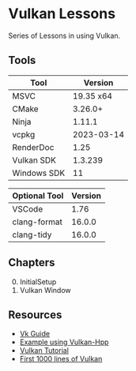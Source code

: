 # Vulkan Lessons

Series of Lessons in using Vulkan. 

## Tools

Tool        | Version
------------|------------
MSVC        | 19.35 x64
CMake       | 3.26.0+
Ninja       | 1.11.1
vcpkg       | 2023-03-14
RenderDoc   | 1.25
Vulkan SDK  | 1.3.239
Windows SDK | 11

Optional Tool | Version
--------------|----------
VSCode        | 1.76
clang-format  | 16.0.0
clang-tidy    | 16.0.0

## Chapters
0. InitialSetup
1. Vulkan Window

## Resources
- [Vk Guide](https://vkguide.dev/)
- [Example using Vulkan-Hpp](https://pastebin.com/CAjKDgJr)
- [Vulkan Tutorial](https://vulkan-tutorial.com/)
- [First 1000 lines of Vulkan](https://www.fasterthan.life/blog/2017/7/12/i-am-graphics-and-so-can-you-part-3-breaking-ground)

